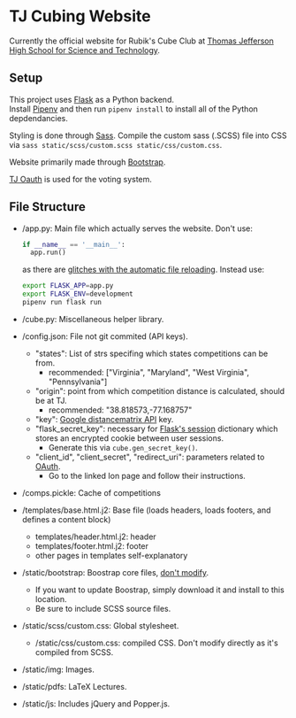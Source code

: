 # TJ Cubing Website

Currently the official website for Rubik's Cube Club at [Thomas Jefferson High School for Science and Technology](https://tjhsst.fcps.edu/).

## Setup
This project uses [Flask](http://flask.pocoo.org/) as a Python backend.  
Install [Pipenv](https://docs.pipenv.org/en/latest/install/#installing-pipenv) and then run `pipenv install` to install all of the Python depdendancies.

Styling is done through [Sass](https://sass-lang.com/). Compile the custom sass (.SCSS) file into CSS via `sass static/scss/custom.scss static/css/custom.css`.

Website primarily made through [Bootstrap](https://getbootstrap.com).

[TJ Oauth](https://ion.readthedocs.io/en/latest/developing/oauth.html) is used for the voting system.

## File Structure

- /app.py: Main file which actually serves the website. Don't use:

    ```python
    if __name__ == '__main__':
      app.run()
    ```
      
    as there are [glitches with the automatic file reloading](http://flask.pocoo.org/docs/1.0/server/#in-code).
    Instead use: 
    
    ```bash
    export FLASK_APP=app.py
    export FLASK_ENV=development
    pipenv run flask run
    ```

- /cube.py: Miscellaneous helper library.

 
- /config.json: File not git commited (API keys).
  - "states": List of strs specifing which states competitions can be from.
    - recommended: ["Virginia", "Maryland", "West Virginia", "Pennsylvania"]
  - "origin": point from which competition distance is calculated, should be at TJ.
    - recommended: "38.818573,-77.168757" 
  - "key": [Google distancematrix API](https://developers.google.com/maps/documentation/distance-matrix/start) key.
  - "flask_secret_key": necessary for [Flask's session](http://flask.pocoo.org/docs/1.0/quickstart/#sessions) dictionary which stores an encrypted cookie between user sessions.
    - Generate this via `cube.gen_secret_key()`.
  - "client_id", "client_secret", "redirect_uri": parameters related to [OAuth](https://requests-oauthlib.readthedocs.io/en/latest/).
    - Go to the linked Ion page and follow their instructions.


- /comps.pickle: Cache of competitions


- /templates/base.html.j2: Base file (loads headers, loads footers, and defines a content block)
  - templates/header.html.j2: header
  - templates/footer.html.j2: footer 
  - other pages in templates self-explanatory


- /static/bootstrap: Boostrap core files, [don't modify](https://getbootstrap.com/docs/4.3/getting-started/theming/).
  - If you want to update Boostrap, simply download it and install to this location.
  - Be sure to include SCSS source files. 


- /static/scss/custom.css: Global stylesheet.
  - /static/css/custom.css: compiled CSS. Don't modify directly as it's compiled from SCSS.
  
  
- /static/img: Images.
- /static/pdfs: LaTeX Lectures.
- /static/js: Includes jQuery and Popper.js.
